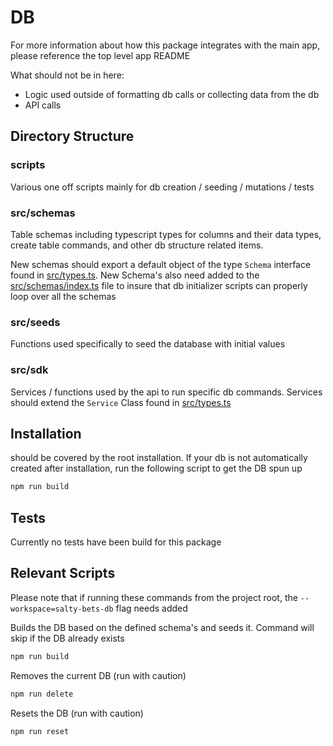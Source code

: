 # DB

For more information about how this package integrates with the main app, please reference the top level app README

What should not be in here:

- Logic used outside of formatting db calls or collecting data from the db
- API calls

## Directory Structure

### scripts

Various one off scripts mainly for db creation / seeding / mutations / tests

### src/schemas

Table schemas including typescript types for columns and their data types, create table commands, and other db structure related items.

New schemas should export a default object of the type `Schema` interface found in [src/types.ts](src/types.ts). New Schema's also need added to the [src/schemas/index.ts](src/schemas/index.ts) file to insure that db initializer scripts can properly loop over all the schemas

### src/seeds

Functions used specifically to seed the database with initial values

### src/sdk

Services / functions used by the api to run specific db commands. Services should extend the `Service` Class found in [src/types.ts](src/types.ts)

## Installation

should be covered by the root installation. If your db is not automatically created after installation, run the following script to get the DB spun up

```bash
npm run build
```

## Tests

Currently no tests have been build for this package

## Relevant Scripts

Please note that if running these commands from the project root, the `--workspace=salty-bets-db` flag needs added

Builds the DB based on the defined schema's and seeds it. Command will skip if the DB already exists

```bash
npm run build
```

Removes the current DB (run with caution)

```bash
npm run delete
```

Resets the DB (run with caution)

```bash
npm run reset
```
